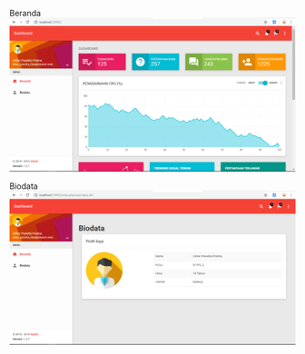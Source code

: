Beranda
![alt text](https://github.com/akbarpra/praktikumCILanjutanAkbar/blob/master/beranda.PNG)

Biodata
![alt text](https://github.com/akbarpra/praktikumCILanjutanAkbar/blob/master/biodata.PNG)
